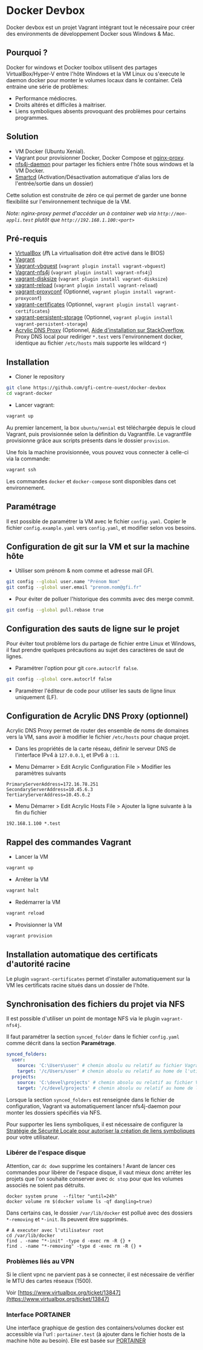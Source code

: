 # Docker Devbox

Docker devbox est un projet Vagrant intégrant tout le nécessaire pour créer des environments de développement Docker 
sous Windows & Mac.

## Pourquoi ?

Docker for windows et Docker toolbox utilisent des partages VirtualBox/Hyper-V entre l'hôte Windows et la VM Linux ou 
s'execute le daemon docker pour monter le volumes locaux dans le container. Celà entraine une série de problèmes:

- Performance médiocres.
- Droits altérés et difficiles à maitriser.
- Liens symboliques absents provoquant des problèmes pour certains programmes.

## Solution

- VM Docker (Ubuntu Xenial).
- Vagrant pour provisionner Docker, Docker Compose et [nginx-proxy](https://github.com/jwilder/nginx-proxy).
- [nfs4j-daemon](https://github.com/gfi-centre-ouest/nfs4j-daemon) pour partager les fichiers entre l'hôte sous windows et la VM Docker.
- [Smartcd](https://github.com/cxreg/smartcd) (Activation/Désactivation automatique d'alias lors de l'entrée/sortie dans un dossier)

Cette solution est construite de zéro ce qui permet de garder une bonne flexibilité sur l'environnement technique de la VM.

*Note: nginx-proxy permet d'accéder un à container web via `http://mon-appli.test` plutôt que `http://192.168.1.100:<port>`*

## Pré-requis
- [VirtualBox](https://www.virtualbox.org/) (**/!\\** La virtualisation doit être activé dans le BIOS)
- [Vagrant](https://www.vagrantup.com/)
- [Vagrant-vbguest](https://github.com/dotless-de/vagrant-vbguest) (`vagrant plugin install vagrant-vbguest`)
- [Vagrant-nfs4j](https://github.com/gfi-centre-ouest/vagrant-nfs4j) (`vagrant plugin install vagrant-nfs4j`)
- [vagrant-disksize](https://github.com/sprotheroe/vagrant-disksize) (`vagrant plugin install vagrant-disksize`)
- [vagrant-reload](https://github.com/aidanns/vagrant-reload) (`vagrant plugin install vagrant-reload`)
- [vagrant-proxyconf](https://github.com/tmatilai/vagrant-proxyconf) (Optionnel, `vagrant plugin install vagrant-proxyconf`)
- [vagrant-certificates](https://github.com/gfi-centre-ouest/vagrant-certificates) (Optionnel, `vagrant plugin install vagrant-certificates`)
- [vagrant-persistent-storage](https://github.com/kusnier/vagrant-persistent-storage) (Optionnel, `vagrant plugin install vagrant-persistent-storage`)
- [Acrylic DNS Proxy](https://sourceforge.net/projects/acrylic) (Optionnel, [Aide d'installation sur StackOverflow](https://stackoverflow.com/questions/138162/wildcards-in-a-windows-hosts-file#answer-9695861), Proxy DNS local pour rediriger `*.test` vers 
l'environnement docker, identique au fichier `/etc/hosts` mais supporte les wildcard `*`)

## Installation

- Cloner le repository

```bash
git clone https://github.com/gfi-centre-ouest/docker-devbox
cd vagrant-docker
```

- Lancer vagrant:

```bash
vagrant up
```

Au premier lancement, la box `ubuntu/xenial` est téléchargée depuis le cloud Vagrant, puis provisionnée selon la 
définition du Vagrantfile. Le vagrantfile provisionne grâce aux scripts présents dans le dossier `provision`.

Une fois la machine provisionnée, vous pouvez vous connecter à celle-ci via la commande:

```bash
vagrant ssh
```

Les commandes `docker` et `docker-compose` sont disponibles dans cet environnement.

## Paramétrage

Il est possible de paramétrer la VM avec le fichier `config.yaml`. Copier le fichier `config.example.yaml` vers 
`config.yaml`, et modifier selon vos besoins.

## Configuration de git sur la VM et sur la machine hôte

* Utiliser som prénom & nom comme et adresse mail GFI.

```bash
git config --global user.name "Prénom Nom"
git config --global user.email "prenom.nom@gfi.fr"
```

* Pour éviter de polluer l'historique des commits avec des merge commit.

```bash
git config --global pull.rebase true
```

## Configuration des sauts de ligne sur le projet

Pour éviter tout problème lors du partage de fichier entre Linux et Windows, il faut prendre quelques précautions au 
sujet des caractères de saut de lignes.

- Paramétrer l'option pour git `core.autocrlf false`.

```bash
git config --global core.autocrlf false
```

- Paramétrer l'éditeur de code pour utiliser les sauts de ligne linux uniquement (LF).

## Configuration de Acrylic DNS Proxy (optionnel)

Acrylic DNS Proxy permet de router des ensemble de noms de domaines vers la VM, sans avoir à modifier le fichier 
`/etc/hosts` pour chaque projet.

- Dans les propriétés de la carte réseau, définir le serveur DNS de l'interface IPv4 à `127.0.0.1`, et IPv6 à `::1`.

- Menu Démarrer > Edit Acrylic Configuration File > Modifier les paramètres suivants

```
PrimaryServerAddress=172.16.78.251
SecondaryServerAddress=10.45.6.3
TertiaryServerAddress=10.45.6.2
```

- Menu Démarrer > Edit Acrylic Hosts File > Ajouter la ligne suivante à la fin du fichier

```
192.168.1.100 *.test
```

## Rappel des commandes Vagrant

- Lancer la VM

```bash
vagrant up
```

- Arrêter la VM
```bash
vagrant halt
```

- Redémarrer la VM
```bash
vagrant reload
```

- Provisionner la VM
```bash
vagrant provision
```

## Installation automatique des certificats d'autorité racine

Le plugin `vagrant-certificates` permet d'installer automatiquement sur la VM les certificats racine situés dans un 
dossier de l'hôte.

## Synchronisation des fichiers du projet via NFS

Il est possible d'utiliser un point de montage NFS via le plugin `vagrant-nfs4j`.

Il faut paramétrer la section `synced_folder` dans le fichier `config.yaml` comme décrit dans la section **Paramétrage**.

```yml
synced_folders:
  user:
    source: 'C:\Users\user' # chemin absolu ou relatif au fichier Vagrantfile
    target: '/c/Users/user' # chemin absolu ou relatif au home de l'utilisateur de la VM
  projects:
    source: 'C:\devel\projects' # chemin absolu ou relatif au fichier Vagrantfile
    target: '/c/devel/projects' # chemin absolu ou relatif au home de l'utilisateur de la VM
```

Lorsque la section `synced_folders` est renseignée dans le fichier de configuration, Vagrant va automatiquement 
lancer nfs4j-daemon pour monter les dossiers spécifiés via NFS.

Pour supporter les liens symboliques, il est nécessaire de configurer la [Stratégie de Sécurité Locale pour autoriser la création de liens symboliques](https://github.com/gfi-centre-ouest/nfs4j-daemon#symbolic-links-support-on-windows) 
pour votre utilisateur.

### Libérer de l'espace disque

Attention, car `dc down` supprime les containers ! Avant de lancer ces commandes pour libérer de l'espace disque,
il vaut mieux donc arrêter les projets que l'on souhaite conserver avec `dc stop` pour que les volumes associés
ne soient pas détruits.

 ```
 docker system prune  --filter "until=24h"
 docker volume rm $(docker volume ls -qf dangling=true)
 ```

 Dans certains cas, le dossier `/var/lib/docker` est pollué avec des dossiers `*-removing` et `*-init`. Ils peuvent être supprimés.

 ```
 # A executer avec l'utilisateur root
 cd /var/lib/docker
 find . -name "*-init" -type d -exec rm -R {} +
 find . -name "*-removing" -type d -exec rm -R {} +
 ``` 

### Problèmes liés au VPN

Si le client vpnc ne parvient pas à se connecter, il est nécessaire de vérifier le MTU des cartes réseaux (1500).

Voir [https://www.virtualbox.org/ticket/13847](https://www.virtualbox.org/ticket/13847)

### Interface PORTAINER

Une interface graphique de gestion des containers/volumes docker est accessible via l'url : `portainer.test` (à ajouter dans le fichier hosts de la machine hôte au besoin).
Elle est basée sur [PORTAINER](https://portainer.readthedocs.io/en/stable/index.html) 